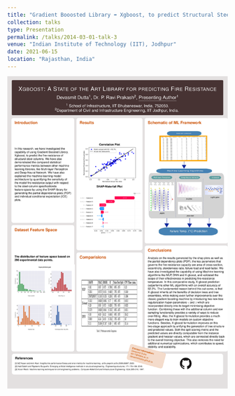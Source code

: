 ```yaml
---
title: "Gradient Booosted Library ➡️ Xgboost, to predict Structural Steel-columns 🏛️ Fire-Resistance 🔥"
collection: talks
type: Presentation
permalink: /talks/2014-03-01-talk-3
venue: "Indian Institute of Technology (IIT), Jodhpur"
date: 2021-06-15
location: "Rajasthan, India"
---
```

<img src="https://github.com/DevasmitDutta/DevasmitDutta.github.io/blob/master/images/IITJ_Research_Intern_poster.jpg" width = "800">

